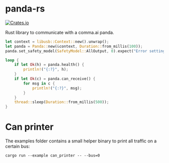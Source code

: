 # panda-rs
<a href="https://crates.io/crates/pandacan" rel="noopener"><img alt="Crates.io" src="https://img.shields.io/crates/v/pandacan?style=flat-square"></a>

Rust library to communicate with a comma.ai panda.

```rust
let context = libusb::Context::new().unwrap();
let panda = Panda::new(&context, Duration::from_millis(100));
panda.set_safety_model(SafetyModel::AllOutput, 0).expect("Error setting safety mode");

loop {
    if let Ok(h) = panda.health() {
        println!("{:?}", h);
    }
    if let Ok(c) = panda.can_receive() {
        for msg in c {
            println!("{:?}", msg);
        }
    }
    thread::sleep(Duration::from_millis(500));
}
```

# Can printer
The examples folder contains a small helper binary to print all traffic on a certain bus:

`cargo run --example can_printer -- --bus=0`


